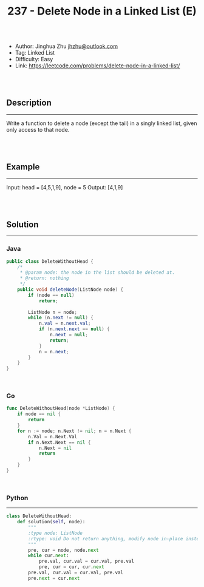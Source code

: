 # <center>237 - Delete Node in a Linked List (E)</center> 



<br></br>

* Author: Jinghua Zhu <jhzhu@outlook.com>
* Tag: Linked List
* Difficulty: Easy
* Link: https://leetcode.com/problems/delete-node-in-a-linked-list/

<br></br>



## Description
----
Write a function to delete a node (except the tail) in a singly linked list, given only access to that node.

<br></br>



## Example
----
Input: head = [4,5,1,9], node = 5
Output: [4,1,9]

<br></br>



## Solution
----
### Java
```java
public class DeleteWithoutHead {
	/*
     * @param node: the node in the list should be deleted at.
     * @return: nothing
     */
    public void deleteNode(ListNode node) {
        if (node == null)
            return;
        
        ListNode n = node;
        while (n.next != null) {
            n.val = n.next.val;
            if (n.next.next == null) {
                n.next = null;
                return;
            }
            n = n.next;
        }
    }
}
```

<br>


### Go
```go
func DeleteWithoutHead(node *ListNode) {
	if node == nil {
		return
	}
	for n := node; n.Next != nil; n = n.Next {
		n.Val = n.Next.Val
		if n.Next.Next == nil {
			n.Next = nil
			return
		}
	}
}
```

<br>


### Python
----
```python
class DeleteWithoutHead:
    def solution(self, node):
        """
        :type node: ListNode
        :rtype: void Do not return anything, modify node in-place instead.
        """
        pre, cur = node, node.next
        while cur.next:
            pre.val, cur.val = cur.val, pre.val
            pre, cur = cur, cur.next
        pre.val, cur.val = cur.val, pre.val
        pre.next = cur.next
```